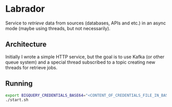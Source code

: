 # Labrador

Service to *retrieve* data from sources (databases, APIs and etc.) in an async
mode (maybe using threads, but not necessarily).


## Architecture

Initially I wrote a simple HTTP service, but the goal is to use Kafka (or other
queue system) and a special thread subscribed to a topic creating new threads
for retrieve jobs.


## Running

```bash
export BIGQUERY_CREDENTIALS_BASE64="<CONTENT_OF_CREDENTIALS_FILE_IN_BASE64>"
./start.sh
```

